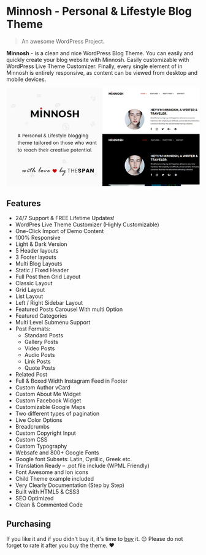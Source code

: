 # Minnosh - Personal & Lifestyle  Blog Theme

> An awesome WordPress Project.

**Minnosh** - is a clean and nice WordPress Blog Theme. You can easily and quickly create your blog website with Minnosh. Easily customizable with WordPress Live Theme Customizer. Finally, every single element of in Minnosh is entirely responsive, as content can be viewed from desktop and mobile devices.

![Minnosh](_media/minnosh-image.jpg)

## Features

- 24/7 Support & FREE Lifetime Updates!
- WordPres Live Theme Customizer (Highly Customizable)
- One-Click Import of Demo Content
- 100% Responsive
- Light & Dark Version
- 5 Header layouts
- 3 Footer layouts
- Multi Blog Layouts
- Static / Fixed Header
- Full Post then Grid Layout
- Classic Layout
- Grid Layout
- List Layout
- Left / Right Sidebar Layout
- Featured Posts Carousel With multi Option
- Featured Categories
- Multi Level Submenu Support
- Post Formats:
	- Standard Posts
	- Gallery Posts
	- Video Posts
	- Audio Posts
	- Link Posts
	- Quote Posts
- Related Post
- Full & Boxed Width Instagram Feed in Footer
- Custom Author vCard
- Custom About Me Widget
- Custom Facebook Widget
- Customizable Google Maps
- Two different types of pagination
- Live Color Options
- Breadcrumbs
- Custom Copyright Input
- Custom CSS
- Custom Typography
- Websafe and 800+ Google Fonts
- Google font Subsets: Latin, Cyrillic, Greek etc.
- Translation Ready – .pot file include (WPML Friendly)
- Font Awesome and Ion icons
- Child Theme example included
- Very Clearly Documentation (Step by Step)
- Built with HTML5 & CSS3
- SEO Optimized
- Clean & Commented Code

## Purchasing

If you like it and if you didn't buy it, it's time to [buy](https://themeforest.net/item/minnosh-personal-lifestyle-blog/20757593?ref=TheSpan) it. :blush: Please do not forget to rate it after you buy the theme. :heart:
